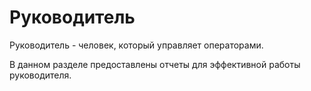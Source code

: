# Руководитель

Руководитель - человек, который управляет операторами. 

В данном разделе предоставлены отчеты для эффективной работы руководителя.
